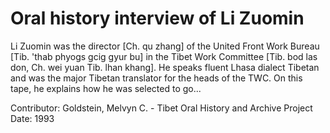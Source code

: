 # Oral history interview of Li Zuomin


Li Zuomin was the director [Ch. qu zhang] of the United Front Work Bureau [Tib. 'thab phyogs gcig gyur bu] in the Tibet Work Committee [Tib. bod las don, Ch. wei yuan Tib. lhan khang]. He speaks fluent Lhasa dialect Tibetan and was the major Tibetan translator for the heads of the TWC. On this tape, he explains how he was selected to go...


Contributor:
                        Goldstein, Melvyn C. - Tibet Oral History and Archive Project  
Date:
1993  
